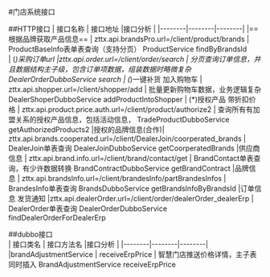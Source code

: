#门店系统接口

##HTTP接口
| 接口名称 | 接口地址 |接口分析 |
|--------|--------|--------|
|==根据品牌获取产品信息==     | zttx.api.brandsPro.url=/client/product/brands  |  ProductBaseInfo表单表查询（支持分页）                        ProductService      findByBrandsId       
| (*)采购订单url     |zttx.api.order.url=/client/order/search   |  分页查询订单信息，并且数据结构主子级，包含订单项数据，组装数据时略微复杂   DealerOrderDubboService   search
| (*)一键补货 加入购物车     | zttx.api.shopper.url=/client/shopper/add  |  批量更新购物车数据，业务逻辑复杂                                    DealerShoperDubboService  addProductIntoShopper
| (*)授权产品 带折扣价格   | zttx.api.product.price.auth.url=/client/product/authorize2  |  查询所有有加盟关系的授权产品信息，包括活动信息，    TradeProductDubboService  getAuthorizedProducts2
|授权的品牌信息(合作)| zttx.api.brands.cooperated.url=/client/DealerJoin/coorperated_brands  |  DealerJoin单表查询    DealerJoinDubboService    getCoorperatedBrands
|供应商信息   | zttx.api.brand.info.url=/client/brand/contact/get  | BrandContact单表查询，有少许数据转换  BrandContractDubboService  getBrandContract
|品牌信息    | zttx.api.brandsInfo.url=/client/brandesInfo/partBrandesInfos  |  BrandesInfo单表查询    BrandsDubboService  getBrandsInfoByBrandsId
|订单信息 发货通知  |zttx.api.dealerOrder.url=/client/order/dealerOrder_dealerErp  |  DealerOrder单表查询 DealerOrderDubboService  findDealerOrderForDealerErp

##dubbo接口     
| 接口类名 | 接口方法名 |接口分析 |
|--------|--------|--------|
|brandAdjustmentService   | receiveErpPrice  | 智慧门店推送价格详情，主子表同时插入     BrandAdjustmentService  receiveErpPrice